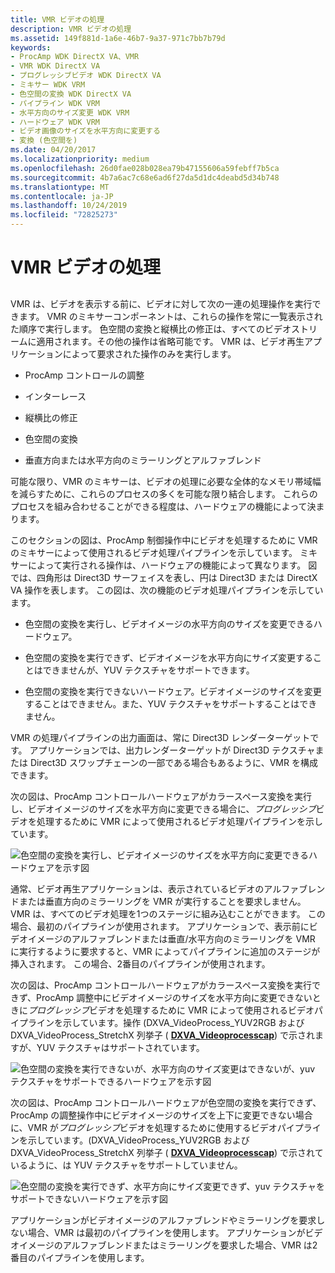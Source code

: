 ```yaml
---
title: VMR ビデオの処理
description: VMR ビデオの処理
ms.assetid: 149f881d-1a6e-46b7-9a37-971c7bb7b79d
keywords:
- ProcAmp WDK DirectX VA、VMR
- VMR WDK DirectX VA
- プログレッシブビデオ WDK DirectX VA
- ミキサー WDK VRM
- 色空間の変換 WDK DirectX VA
- パイプライン WDK VRM
- 水平方向のサイズ変更 WDK VRM
- ハードウェア WDK VRM
- ビデオ画像のサイズを水平方向に変更する
- 変換 (色空間を)
ms.date: 04/20/2017
ms.localizationpriority: medium
ms.openlocfilehash: 26d0fae028b028ea79b47155606a59febff7b5ca
ms.sourcegitcommit: 4b7a6ac7c68e6ad6f27da5d1dc4deabd5d34b748
ms.translationtype: MT
ms.contentlocale: ja-JP
ms.lasthandoff: 10/24/2019
ms.locfileid: "72825273"
---
```

# <a name="vmr-video-processing"></a>VMR ビデオの処理


## <span id="ddk_vmr_video_processing_gg"></span><span id="DDK_VMR_VIDEO_PROCESSING_GG"></span>


VMR は、ビデオを表示する前に、ビデオに対して次の一連の処理操作を実行できます。 VMR のミキサーコンポーネントは、これらの操作を常に一覧表示された順序で実行します。 色空間の変換と縦横比の修正は、すべてのビデオストリームに適用されます。その他の操作は省略可能です。 VMR は、ビデオ再生アプリケーションによって要求された操作のみを実行します。

-   ProcAmp コントロールの調整

-   インターレース

-   縦横比の修正

-   色空間の変換

-   垂直方向または水平方向のミラーリングとアルファブレンド

可能な限り、VMR のミキサーは、ビデオの処理に必要な全体的なメモリ帯域幅を減らすために、これらのプロセスの多くを可能な限り結合します。 これらのプロセスを組み合わせることができる程度は、ハードウェアの機能によって決まります。

このセクションの図は、ProcAmp 制御操作中にビデオを処理するために VMR のミキサーによって使用されるビデオ処理パイプラインを示しています。 ミキサーによって実行される操作は、ハードウェアの機能によって異なります。 図では、四角形は Direct3D サーフェイスを表し、円は Direct3D または DirectX VA 操作を表します。 この図は、次の機能のビデオ処理パイプラインを示しています。

-   色空間の変換を実行し、ビデオイメージの水平方向のサイズを変更できるハードウェア。

-   色空間の変換を実行できず、ビデオイメージを水平方向にサイズ変更することはできませんが、YUV テクスチャをサポートできます。

-   色空間の変換を実行できないハードウェア。ビデオイメージのサイズを変更することはできません。また、YUV テクスチャをサポートすることはできません。

VMR の処理パイプラインの出力画面は、常に Direct3D レンダーターゲットです。 アプリケーションでは、出力レンダーターゲットが Direct3D テクスチャまたは Direct3D スワップチェーンの一部である場合もあるように、VMR を構成できます。

次の図は、ProcAmp コントロールハードウェアがカラースペース変換を実行し、ビデオイメージのサイズを水平方向に変更できる場合に、*プログレッシブ*ビデオを処理するために VMR によって使用されるビデオ処理パイプラインを示しています。

![色空間の変換を実行し、ビデオイメージのサイズを水平方向に変更できるハードウェアを示す図](images/procamp1.png)

通常、ビデオ再生アプリケーションは、表示されているビデオのアルファブレンドまたは垂直方向のミラーリングを VMR が実行することを要求しません。 VMR は、すべてのビデオ処理を1つのステージに組み込むことができます。 この場合、最初のパイプラインが使用されます。 アプリケーションで、表示前にビデオイメージのアルファブレンドまたは垂直/水平方向のミラーリングを VMR に実行するように要求すると、VMR によってパイプラインに追加のステージが挿入されます。 この場合、2番目のパイプラインが使用されます。

次の図は、ProcAmp コントロールハードウェアがカラースペース変換を実行できず、ProcAmp 調整中にビデオイメージのサイズを水平方向に変更できないときに*プログレッシブ*ビデオを処理するために VMR によって使用されるビデオパイプラインを示しています。操作 (DXVA\_VideoProcess\_YUV2RGB および DXVA\_VideoProcess\_StretchX 列挙子 ( [**DXVA\_Videoprocesscap**](https://docs.microsoft.com/windows-hardware/drivers/ddi/dxva/ne-dxva-_dxva_videoprocesscaps)) で示されますが、YUV テクスチャはサポートされています。

![色空間の変換を実行できないが、水平方向のサイズ変更はできないが、yuv テクスチャをサポートできるハードウェアを示す図](images/procamp2.png)

次の図は、ProcAmp コントロールハードウェアが色空間の変換を実行できず、ProcAmp の調整操作中にビデオイメージのサイズを上下に変更できない場合に、VMR が*プログレッシブ*ビデオを処理するために使用するビデオパイプラインを示しています。(DXVA\_VideoProcess\_YUV2RGB および DXVA\_VideoProcess\_StretchX 列挙子 ( [**DXVA\_Videoprocesscap**](https://docs.microsoft.com/windows-hardware/drivers/ddi/dxva/ne-dxva-_dxva_videoprocesscaps)) で示されているように、は YUV テクスチャをサポートしていません。

![色空間の変換を実行できず、水平方向にサイズ変更できず、yuv テクスチャをサポートできないハードウェアを示す図](images/procamp3.png)

アプリケーションがビデオイメージのアルファブレンドやミラーリングを要求しない場合、VMR は最初のパイプラインを使用します。 アプリケーションがビデオイメージのアルファブレンドまたはミラーリングを要求した場合、VMR は2番目のパイプラインを使用します。

 

 





